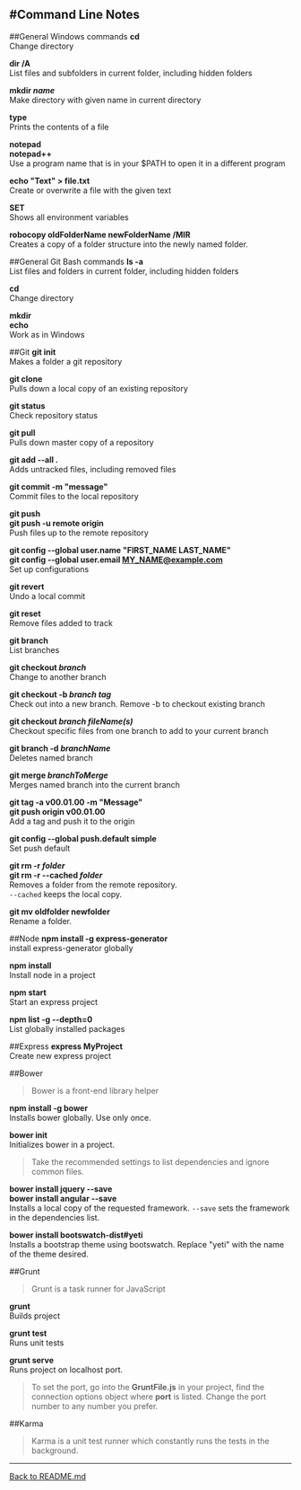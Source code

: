 #Command Line Notes
-----------

##General Windows commands
**cd**  
Change directory

**dir /A**  
List files and subfolders in current folder, including hidden folders

**mkdir *name***  
Make directory with given name in current directory

**type**  
Prints the contents of a file

**notepad**  
**notepad++**  
Use a program name that is in your $PATH to open it in a different program

**echo "Text" > file.txt**  
Create or overwrite a file with the given text

**SET**  
Shows all environment variables  

**robocopy oldFolderName newFolderName /MIR**  
Creates a copy of a folder structure into the newly named folder.  



##General Git Bash commands
**ls -a**  
List files and folders in current folder, including hidden folders

**cd**  
Change directory

**mkdir**  
**echo**  
Work as in Windows


##Git
**git init**  
Makes a folder a git repository

**git clone**  
Pulls down a local copy of an existing repository

**git status**  
Check repository status

**git pull**  
Pulls down master copy of a repository

**git add --all .**  
Adds untracked files, including removed files

**git commit -m "message"**  
Commit files to the local repository

**git push**  
**git push -u remote origin**  
Push files up to the remote repository

**git config --global user.name "FIRST_NAME LAST_NAME"**  
**git config --global user.email MY_NAME@example.com**  
Set up configurations

**git revert**  
Undo a local commit

**git reset**   
Remove files added to track

**git branch**  
List branches

**git checkout *branch***  
Change to another branch

**git checkout -b *branch* *tag***  
Check out into a new branch. Remove -b to checkout existing branch  

**git checkout *branch* *fileName(s)***  
Checkout specific files from one branch to add to your current branch

**git branch -d *branchName***  
Deletes named branch

**git merge *branchToMerge***  
Merges named branch into the current branch

**git tag -a v00.01.00 -m "Message"**  
**git push origin v00.01.00**  
Add a tag and push it to the origin

**git config --global push.default simple**  
Set push default

**git rm -r *folder***  
**git rm -r --cached *folder***  
Removes a folder from the remote repository.  
 `--cached` keeps the local copy.  

**git mv oldfolder newfolder**  
Rename a folder.



##Node
**npm install -g express-generator**  
install express-generator globally

**npm install**  
Install node in a project

**npm start**   
Start an express project

**npm list -g --depth=0**  
List globally installed packages

##Express
**express MyProject**  
Create new express project

##Bower
>Bower is a front-end library helper


**npm install -g bower**  
Installs bower globally. Use only once.  

**bower init**  
Initializes bower in a project.
>Take the recommended settings to list dependencies and ignore common files.

**bower install jquery --save**  
**bower install angular --save**  
Installs a local copy of the requested framework. `--save` sets the framework in the dependencies list.

**bower install bootswatch-dist#yeti**  
Installs a bootstrap theme using bootswatch. Replace "yeti" with the name of the theme desired.

##Grunt
>Grunt is a task runner for JavaScript 

**grunt**  
Builds project

**grunt test**  
Runs unit tests

**grunt serve**  
Runs project on localhost port.  

> To set the port, go into the **GruntFile.js** in your project, find the connection options object where **port** is listed. Change the port number to any number you prefer.


##Karma
>Karma is a unit test runner which constantly runs the tests in the background.

--------------------
[Back to README.md](https://github.com/SamanthaHoke/Markdown-Documents/blob/master/README.md)